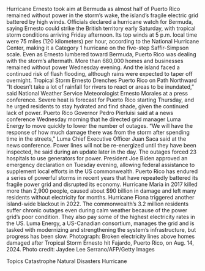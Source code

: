 Hurricane Ernesto took aim at Bermuda as almost half of Puerto Rico remained without power in the storm’s wake, the island’s fragile electric grid battered by high winds.
Officials declared a hurricane watch for Bermuda, saying Ernesto could strike the British territory early Saturday, with tropical storm conditions arriving Friday afternoon. Its top winds at 5 p.m. local time were 75 miles (120 kilometers) per hour, according to the National Hurricane Center, making it a Category 1 hurricane on the five-step Saffir-Simpson scale.
Even as Ernesto lumbered toward Bermuda, Puerto Rico was dealing with the storm’s aftermath. More than 680,000 homes and businesses remained without power Wednesday evening. And the island faced a continued risk of flash flooding, although rains were expected to taper off overnight.
Tropical Storm Ernesto Drenches Puerto Rico on Path Northward
“It doesn’t take a lot of rainfall for rivers to react or areas to be inundated,” said National Weather Service Meteorologist Ernesto Morales at a press conference. Severe heat is forecast for Puerto Rico starting Thursday, and he urged residents to stay hydrated and find shade, given the continued lack of power.
Puerto Rico Governor Pedro Pierluisi said at a news conference Wednesday morning that he directed grid manager Luma Energy to move quickly to lower the number of outages.
“We will have the response of how much damage there was from the storm after spending time in the streets,” Luma Chief Executive Officer Juan Saca said at the news conference. Power lines will not be re-energized until they have been inspected, he said during an update later in the day. The outages forced 23 hospitals to use generators for power.
President Joe Biden approved an emergency declaration on Tuesday evening, allowing federal assistance to supplement local efforts in the US commonwealth.
Puerto Rico has endured a series of powerful storms in recent years that have repeatedly battered its fragile power grid and disrupted its economy. Hurricane Maria in 2017 killed more than 2,900 people, caused about $90 billion in damage and left many residents without electricity for months. Hurricane Fiona triggered another island-wide blackout in 2022.
The commonwealth’s 3.2 million residents suffer chronic outages even during calm weather because of the power grid’s poor condition. They also pay some of the highest electricity rates in the US. Luma Energy, a US-Canadian consortium, manages the grid and is tasked with modernizing and strengthening the system’s infrastructure, but progress has been slow.
Photograph: Broken electricity lines above homes damaged after Tropical Storm Ernesto hit Fajardo, Puerto Rico, on Aug. 14, 2024. Photo credit: Jaydee Lee Serrano/AFP/Getty Images

Topics
Catastrophe
Natural Disasters
Hurricane

